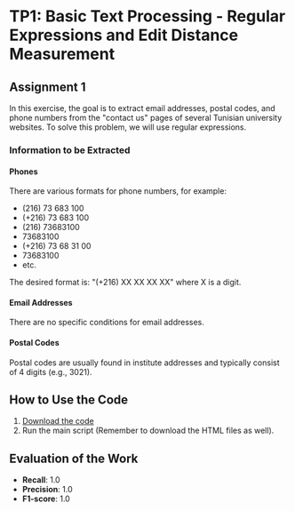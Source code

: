 # TP1: Basic Text Processing - Regular Expressions and Edit Distance Measurement

## Assignment 1

In this exercise, the goal is to extract email addresses, postal codes, and phone numbers from the "contact us" pages of several Tunisian university websites. To solve this problem, we will use regular expressions.

### Information to be Extracted

#### Phones

There are various formats for phone numbers, for example:
- (216) 73 683 100
- (+216) 73 683 100
- (216) 73683100
- 73683100
- (+216) 73 68 31 00
- 73683100
- etc.

The desired format is: "(+216) XX XX XX XX" where X is a digit.

#### Email Addresses

There are no specific conditions for email addresses.

#### Postal Codes

Postal codes are usually found in institute addresses and typically consist of 4 digits (e.g., 3021).

## How to Use the Code

1. [Download the code](https://github.com/sami-rajichi/NLP/blob/main/RegExp/TP1_EX1.ipynb)
2. Run the main script (Remember to download the HTML files as well).

## Evaluation of the Work

- **Recall**: 1.0
- **Precision**: 1.0
- **F1-score**: 1.0

